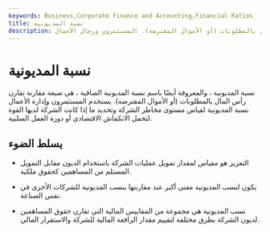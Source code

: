 ```yaml
---
keywords: Business,Corporate Finance and Accounting,Financial Ratios
title: نسبة المديونية
description: نسبة المديونية ، والمعروفة أيضًا باسم نسبة المديونية الصافية ، هي صيغة مقارنة تقارن رأس المال بالمطلوبات (أو الأموال المقترضة). المستثمرون ورجال الأعمال
---
```


# نسبة المديونية
نسبة المديونية ، والمعروفة أيضًا باسم نسبة المديونية الصافية ، هي صيغة مقارنة تقارن رأس المال بالمطلوبات (أو الأموال المقترضة). يستخدم المستثمرون وإدارة الأعمال نسبة المديونية لقياس مستوى مخاطر الشركة وتحديد ما إذا كانت الشركة لديها القوة لتحمل الانكماش الاقتصادي أو دورة العمل السلبية.

## يسلط الضوء

- التعزيز هو مقياس لمقدار تمويل عمليات الشركة باستخدام الديون مقابل التمويل المستلم من المساهمين كحقوق ملكية.

- يكون لنسب المديونية معنى أكبر عند مقارنتها بنسب المديونية للشركات الأخرى في نفس الصناعة.

- نسب المديونية هي مجموعة من المقاييس المالية التي تقارن حقوق المساهمين لديون الشركة بطرق مختلفة لتقييم مقدار الرافعة المالية للشركة والاستقرار المالي.

